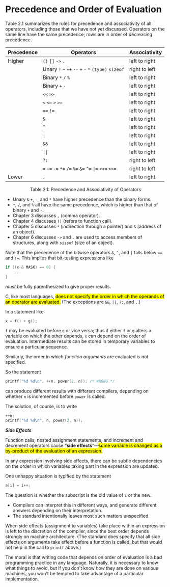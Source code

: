 # Precedence and Order of Evaluation

Table 2.1 summarizes the rules for precedence and associativity of all operators, including those that we have not yet discussed. Operators on the same line have the same precedence; rows are in order of decreasing precedence.

| Precedence | Operators                                                | Associativity |
| ---------- | -------------------------------------------------------- | ------------- |
| Higher     | `()` `[]` `->` `.`                                       | left to right |
|            | Unary `!` `~` `++` `--` `+` `-` `*` `(type)` `sizeof`    | right to left |
|            | Binary `*` `/` `%`                                       | left to right |
|            | Binary `+` `-`                                           | left to right |
|            | `<<` `>>`                                                | left to right |
|            | `<` `<=` `>` `>=`                                        | left to right |
|            | `==` `!=`                                                | left to right |
|            | `&`                                                      | left to right |
|            | `^`                                                      | left to right |
|            | `\|`                                                     | left to right |
|            | `&&`                                                     | left to right |
|            | `\|\|`                                                   | left to right |
|            | `?:`                                                     | right to left |
|            | `=` `+=` `-=` `*=` `/=` `%=` `&=` `^=` `\|=` `<<=` `>>=` | right to left |
| Lower      | `,`                                                      | left to right |

<p style="text-align: center;">Table 2.1: Precedence and Associativity of Operators</p>

- Unary `&` `+`, `-`, and `*` have higher precedence than the binary forms.
- `*`, `/`, and `%` all have the same precedence, which is higher than that of binary `+` and `-`.
- Chapter 3 discusses `,` (comma operator).
- Chapter 4 discusses `()` (refers to function call).
- Chapter 5 discusses `*` (indirection through a pointer) and `&` (address of an object).
- Chapter 6 discusses `->` and `.` are used to access members of structures, along with `sizeof` (size of an object).

<div class="alert-example">

Note that the precedence of the bitwise operators `&`, `^`, and `|` falls below `==` and `!=`. This implies that bit-testing expressions like

```c
if ((x & MASK) == 0) {
    ...
}
```

*must* be fully parenthesized to give proper results.

</div>

C, like most languages, <mark>does not specify the order in which the operands of an operator are evaluated.</mark> (The exceptions are `&&`, `||`, `?:`, and `,`.)

<div class="alert-example">

In a statement like

```c
x = f() + g();
```

`f` may be evaluated before `g` or vice versa; thus if either `f` or `g` alters a variable on which the other depends, `x` can depend on the order of evaluation. Intermediate results can be stored in temporary variables to ensure a particular sequence.

</div>

Similarly, the order in which *function arguments* are evaluated is not specified.

<div class="alert-example">

So the statement

```c
printf("%d %d\n", ++n, power(2, n)); /* WRONG */
```

can produce different results with different compilers, depending on whether `n` is incremented before `power` is called.

The solution, of course, is to write

```c
++n;
printf("%d %d\n", n, power(2, n));
```

</div>

***Side Effects***

Function calls, nested assignment statements, and increment and decrement operators cause “**side effects**”—<mark>some variable is changed as a by-product of the evaluation of an expression.</mark>

In any expression involving side effects, there can be subtle dependencies on the order in which variables taking part in the expression are updated.

<div class="alert-example">

One unhappy situation is typified by the statement

```c
a[i] = i++;
```

The question is whether the subscript is the old value of `i` or the new.

- Compilers can interpret this in different ways, and generate different answers depending on their interpretation.
- The standard intentionally leaves most such matters unspecified.

When side effects (assignment to variables) take place within an expression is left to the discretion of the compiler, since the best order depends strongly on machine architecture. (The standard does specify that all side effects on arguments take effect before a function is called, but that would not help in the call to `printf` above.)

</div>

The moral is that writing code that depends on order of evaluation is a bad programming practice in any language. Naturally, it is necessary to know what things to avoid, but if you don't know *how* they are done on various machines, you won't be tempted to take advantage of a particular implementation.
